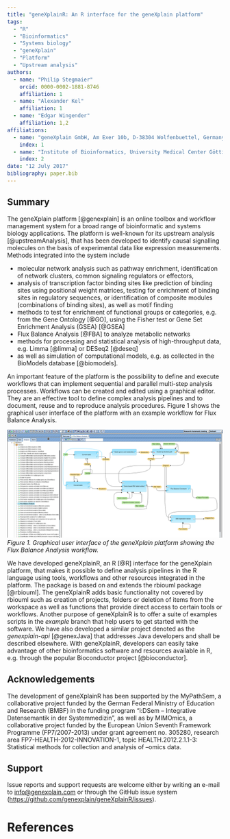```yaml
---
title: "geneXplainR: An R interface for the geneXplain platform"
tags:
  - "R"
  - "Bioinformatics"
  - "Systems biology"
  - "geneXplain"
  - "Platform"
  - "Upstream analysis"
authors:
  - name: "Philip Stegmaier"
    orcid: 0000-0002-1881-8746
    affiliation: 1
  - name: "Alexander Kel"
    affiliation: 1
  - name: "Edgar Wingender"
    affiliation: 1,2
affiliations:
  - name: "geneXplain GmbH, Am Exer 10b, D-38304 Wolfenbuettel, Germany"
    index: 1
  - name: "Institute of Bioinformatics, University Medical Center Göttingen, D-37077 Göttingen, Germany"
    index: 2
date: "12 July 2017"
bibliography: paper.bib
---
```


## Summary

The geneXplain platform [@genexplain] is an online toolbox and workflow management
system for a broad range of bioinformatic and systems biology applications. The 
platform is well-known for its upstream analysis [@upstreamAnalysis], that has 
been developed to identify causal signalling molecules on the basis of experimental
data like expression measurements. Methods integrated into the system include

- molecular network analysis such as pathway enrichment, identification of network 
clusters, common signaling regulators or effectors, 
- analysis of transcription factor binding sites like prediction of binding sites using
positional weight matrices, testing for enrichment of binding sites in regulatory sequences,
or identification of composite modules (combinations of binding sites), as well as
motif finding
- methods to test for enrichment of functional groups or categories, e.g. from the Gene Ontology [@GO],
using the Fisher test or Gene Set Enrichment Analysis (GSEA) [@GSEA]
- Flux Balance Analysis [@FBA] to analyze metabolic networks
- methods for processing and statistical analysis of high-throughput data, e.g. Limma [@limma] or DESeq2 [@deseq]
- as well as simulation of computational models, e.g. as collected in the BioModels database [@biomodels].

An important feature of the platform is the possibility to define and execute workflows 
that can implement sequential and parallel multi-step analysis processes. Workflows 
can be created and edited using a graphical editor. They are an effective tool to 
define complex analysis pipelines and to document, reuse and to reproduce analysis
procedures. Figure 1 shows the graphical user interface of the platform with an example
workflow for Flux Balance Analysis.

![A workflow in the geneXplain platform](workflow.png)
*Figure 1. Graphical user interface of the geneXplain platform showing the Flux Balance Analysis workflow.*

We have developed geneXplainR, an R [@R] interface for the geneXplain platform, that
makes it possible to define analysis pipelines in the R language using
tools, workflows and other resources integrated in the platform. The package
is based on and extends the rbiouml package [@rbiouml]. The geneXplainR adds basic 
functionality not covered by rbiouml such as creation of projects, folders 
or deletion of items from the workspace as well as functions that provide 
direct access to certain tools or workflows. Another purpose of geneXplainR is
to offer a suite of examples scripts in the *example* branch that help users
to get started with the software. We have also developed a similar project denoted as
the *genexplain-api* [@genexJava] that addresses Java developers and
shall be described elsewhere. With geneXplainR, developers can easily take advantage
of other bioinformatics software and resources available in R, e.g. through
the popular Bioconductor project [@bioconductor].

## Acknowledgements

The development of geneXplainR has been supported by the MyPathSem,
a collaborative project funded by the German Federal Ministry of Education 
and Research (BMBF) in the funding program “i:DSem – Integrative Datensemantik
in der Systemmedizin”, as well as by MIMOmics, a collaborative project funded 
by the European Union Seventh Framework Programme (FP7/2007-2013) under grant
agreement no. 305280, research area FP7-HEALTH-2012-INNOVATION-1, topic 
HEALTH.2012.2.1.1-3: Statistical methods for collection and analysis of –omics data.

## Support

Issue reports and support requests are welcome either by writing an e-mail
to <info@genexplain.com> or through the GitHub issue system (<https://github.com/genexplain/geneXplainR/issues>).

# References
